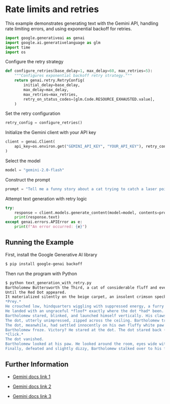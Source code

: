 # Rate limits and retries

This example demonstrates generating text with the Gemini API, handling rate limiting errors, and using exponential backoff for retries.

```python
import google.generativeai as genai
import google.ai.generativelanguage as glm
import time
import os
```

Configure the retry strategy

```python
def configure_retries(base_delay=1, max_delay=60, max_retries=5):
    """Configures exponential backoff retry strategy."""
    return genai.retry.RetryConfig(
        initial_delay=base_delay,
        max_delay=max_delay,
        max_retries=max_retries,
        retry_on_status_codes=[glm.Code.RESOURCE_EXHAUSTED.value],
    )
```

Set the retry configuration

```python
retry_config = configure_retries()
```

Initialize the Gemini client with your API key

```python
client = genai.Client(
    api_key=os.environ.get("GEMINI_API_KEY", "YOUR_API_KEY"), retry_config=retry_config
)
```

Select the model

```python
model = "gemini-2.0-flash"
```

Construct the prompt

```python
prompt = "Tell me a funny story about a cat trying to catch a laser pointer."
```

Attempt text generation with retry logic


```python
try:
    response = client.models.generate_content(model=model, contents=prompt)
    print(response.text)
except genai.errors.APIError as e:
    print(f"An error occurred: {e}")
```



## Running the Example

First, install the Google Generative AI library

```sh
$ pip install google-genai backoff

```

Then run the program with Python

```sh
$ python text_generation_with_retry.py
Bartholomew Buttersworth the Third, a cat of considerable fluff and even more considerable ego, considered himself a master predator. His domain, the living room, was usually ruled with a sleepy, regal disdain.
Until the Red Dot appeared.
It materialized silently on the beige carpet, an insolent crimson speck challenging his authority. Bartholomew's eyes, previously half-closed slits of judgment, snapped wide open. His tail gave an involuntary *thwack* against the armchair.
*Prey.*
He crouched low, hindquarters wiggling with suppressed energy, a furry missile preparing for launch. The dot danced teasingly towards the sofa leg. Bartholomew *pounced!*
He landed with an ungraceful *floof* exactly where the dot *had* been. It was now, infuriatingly, halfway up the wall.
Bartholomew stared, blinked, and launched himself vertically. His claws scrabbled momentarily against the paint before gravity asserted its dominance. He slid down the wall with a soft *scritch-scratch-thump*.
The dot, utterly unimpressed, zipped across the ceiling. Bartholomew tracked it, head tilting back so far he nearly somersaulted. He tried a running leap off the coffee table, misjudged the trajectory entirely, and ended up skidding under the armchair, emerging moments later covered in dust bunnies and indignation.
The dot, meanwhile, had settled innocently on his own fluffy white paw.
Bartholomew froze. Victory? He stared at the dot. The dot stared back (metaphorically speaking). Slowly, cautiously, he brought his nose down to sniff the intruder...
*Click.*
The dot vanished.
Bartholomew looked at his paw. He looked around the room, eyes wide with betrayal. Where did it go? Was it *inside* his paw? He bit his paw gently, then shook his head, utterly bewildered.
Finally, defeated and slightly dizzy, Bartholomew stalked over to his food bowl, pretending the entire embarrassing episode had never happened. The Red Dot, however, remained an unsolved mystery, a tiny, mocking ghost in his otherwise perfect predatory world.
```



## Further Information

- [Gemini docs link 1](https://ai.google.dev/gemini-api/docs/text-generation)

- [Gemini docs link 2](https://ai.google.dev/gemini-api/docs/troubleshooting?lang=python)

- [Gemini docs link 3](https://ai.google.dev/gemini-api/docs/rate-limits?hl=en)
